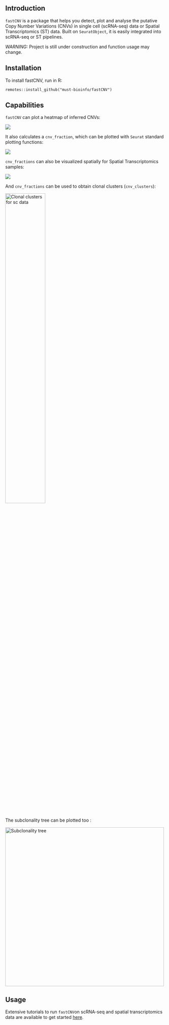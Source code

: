 ## Introduction

`fastCNV` is a package that helps you detect, plot and analyse the putative Copy Number Variations (CNVs) in single cell (scRNA-seq) data or Spatial Transcriptomics (ST) data. Built on `SeuratObject`, it is easily integrated into scRNA-seq or ST pipelines.

*WARNING:* Project is still under construction and function usage may change.

## Installation

To install fastCNV, run in R:

```         
remotes::install_github("must-bioinfo/fastCNV")
```

## Capabilities

`fastCNV` can plot a heatmap of inferred CNVs: 

![](https://must-bioinfo.github.io/fastCNV/articles/fastCNV_sc_files/figure-html/heatmap_sc.png)

It also calculates a `cnv_fraction`, which can be plotted with `Seurat` standard plotting functions:

![](https://must-bioinfo.github.io/fastCNV/articles/fastCNV_sc_files/figure-html/plot_cnv_umap-1.png)

`cnv_fractions` can also be visualized spatially for Spatial Transcriptomics samples:

![](https://must-bioinfo.github.io/fastCNV/articles/fastCNV_ST_files/figure-html/plot_cnv_fraction-1.png )

And `cnv_fractions` can be used to obtain clonal clusters (`cnv_clusters`):

<img src="https://must-bioinfo.github.io/fastCNV/articles/fastCNV_sc_files/figure-html/plot_cnv_clusters-1.png" alt="Clonal clusters for sc data" width="50%">

The subclonality tree can be plotted too : 

<img src="https://must-bioinfo.github.io/fastCNV/articles/fastCNV_sc_files/figure-html/tree_cnv-1.png" alt="Subclonality tree" width="500">


## Usage

Extensive tutorials to run `fastCNV`on scRNA-seq and spatial transcriptomics data are available to get started [here](https://must-bioinfo.github.io/fastCNV/articles/index.html).
